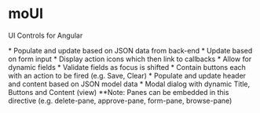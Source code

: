 # moUI
UI Controls for Angular


<moui-browse-grid>
* Populate and update based on JSON data from back-end
* Update based on form input
* Display action icons which then link to callbacks

<moui-form-pane>
* Allow for dynamic fields
* Validate fields as focus is shifted
* Contain buttons each with an action to be fired (e.g. Save, Clear)

<moui-accordion>
* Populate and update header and content based on JSON model data

<moui-accordion-grid>

<moui-dialog>
* Modal dialog with dynamic Title, Buttons and Content (view)
**Note: Panes can be embedded in this directive (e.g. delete-pane,  approve-pane, form-pane, browse-pane)

<moui-checkbox-field>

<moui-text-field>

<moui-text-area>

<moui-autocomplete-field>

<moui-date-field>

<moui-datetime-field>

<moui-list-field>

<moui-progress-bar>

<moui-switch>
